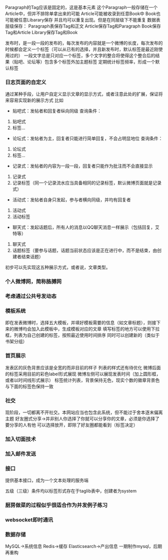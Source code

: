 Paragraph的Tag应该是固定的，这是基本元素
这个Paragraph一般存储在一个Article中，但并不排除单拿出来的可能
Article可能被收录到任意Book中
Book也可能被任意Libarary保存
并且均可以重复出现。但是在同层级下不能重复
数据表层级保存：
Paragraph表保存Tag和正文
Article保存Tag和Paragraph
Book保存Tag和Article
Library保存Tag和Book

发布时，是一段一段的发布的，每次发布的内容就是一个微博的长度，每次发布的时候都会定义一个标签（可以从已有的选择，并且新发布时，默认标签是最近刚使用过的）
一段文字总是只对应一个标签，多个文字的整合将使得这个整合后的结果（贴吧、论坛等）包含多个标签外加主题标签
定期统计标签频率，形成一个默认标签

### 日志页面的自定义
通过某种手段，让用户自定义显示文章的显示方式，或者注意此处的扩展，保证将来容易实现新的展示方式
比如
- 贴吧式：发帖者和回复者纵向同级
查询条件：
1. 贴吧式
2. 标签...

- 论坛式：发帖者为主，回复者只能进行简单回复，不会占明显地位
查询条件：
1. 论坛式
2. 标签...

- 记录式：发帖者的内容为一段一段，回复者只能作为批注而不会直接显示
1. 记录式
2. 记录标签（同一个记录流水应当具备相同的记录标签，默认微博页面就是记录式）

- 活动式：发帖者自身只发起，参与者横向同级，并均有回复者
1. 活动式
2. 活动标签

- 聊天式：发起话题后，所有人的消息以QQ聊天消息一样展示（包括回复，艾特等）
1. 聊天式
2. 话题标签（要参与话题，话题当前状态应该是正在进行中，而不是结束，由创建者结束话题）

初步可以先实现这五种展示方式，或者说，文章类型。

### 个人微博网，简称胳膊网

### 考虑通过公共号发动态

### 模板系统
即在发表微博时，选择五大模板，并填好模板需要的信息（如文章标题），则接下来的微博均会加入此模板中，生成模板对应的文章
填写标签的地方可以使用下拉框，列表为自己创建的标签，按照最近使用时间排序
同时可以创建新的（类似于书架分组）

### 首页展示
发表区的灰色背景应该是全宽的而非目前的样子
列表的样式还有待优化
微博后面的标签采用目前的彩色label形式展现
微博左侧可以展现发表时间（加上圆形框，或者以时间线形式展示）
标签统计列表，背景保持无色，现实个数的徽章背景色与下面的标签色保持一致

### 社交
现阶段，一切都离不开社交。本网站应当也包含此系统，但不能过于舍本逐末偏离主题
好友圈式分享->并非别人你选择了你就可以分享你的文章，必须是你选择了要分享的人有他
可以选择放开，即除了好友圈都能看到（标签决定）

### 加入切面技术
### 加入邮件发送
### 接口
提供基本接口，成为一个文本处理的服务端

五级（三级）条件均以标签形式存在于taglib表中，创建者为system

### 厨房做菜的过程似乎很适合作为并发例子练习

### websocket即时通讯

### 数据存储
MySQL->系统信息
Redis->缓存
Elasticsearch->产出信息
一期制作mysql，后期再重构
